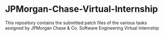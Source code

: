 # JPMorgan-Chase-Virtual-Internship
This repository contains the submitted patch files of the various tasks assigned by JPMorgan Chase &amp; Co. Software Engineering Virtual Internship
